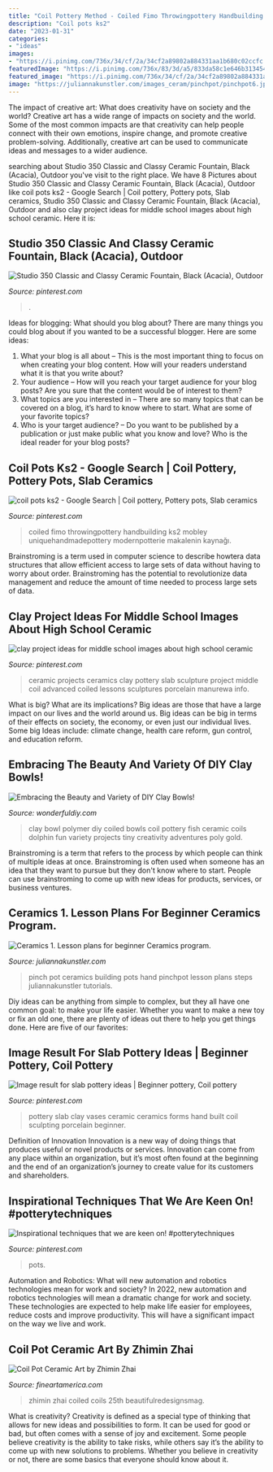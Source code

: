 ```yaml
---
title: "Coil Pottery Method - Coiled Fimo Throwingpottery Handbuilding Ks2 Mobley Uniquehandmadepottery Modernpotterie Makalenin Kaynağı"
description: "Coil pots ks2"
date: "2023-01-31"
categories:
- "ideas"
images:
- "https://i.pinimg.com/736x/34/cf/2a/34cf2a89802a884331aa1b680c02ccfc.jpg"
featuredImage: "https://i.pinimg.com/736x/83/3d/a5/833da58c1e646b313454f82829819db4.jpg"
featured_image: "https://i.pinimg.com/736x/34/cf/2a/34cf2a89802a884331aa1b680c02ccfc.jpg"
image: "https://juliannakunstler.com/images_ceram/pinchpot/pinchpot6.jpg"
---
```



The impact of creative art: What does creativity have on society and the world?
Creative art has a wide range of impacts on society and the world. Some of the most common impacts are that creativity can help people connect with their own emotions, inspire change, and promote creative problem-solving. Additionally, creative art can be used to communicate ideas and messages to a wider audience.

	

		
searching about Studio 350 Classic and Classy Ceramic Fountain, Black (Acacia), Outdoor you've visit to the right place. We have 8 Pictures about Studio 350 Classic and Classy Ceramic Fountain, Black (Acacia), Outdoor like coil pots ks2 - Google Search | Coil pottery, Pottery pots, Slab ceramics, Studio 350 Classic and Classy Ceramic Fountain, Black (Acacia), Outdoor and also clay project ideas for middle school images about high school ceramic. Here it is:
		
    
## Studio 350 Classic And Classy Ceramic Fountain, Black (Acacia), Outdoor

<img loading=lazy src="https://i.pinimg.com/736x/d9/28/5c/d9285c7e2aaa472dfc8474fbf501dfd7.jpg" onerror="this.onerror=null;this.src='https://tse1.mm.bing.net/th?id=OIP.yoAhVRv5n3cqtewtCKRQQwHaHa&amp;pid=15.1';" alt="Studio 350 Classic and Classy Ceramic Fountain, Black (Acacia), Outdoor">

_Source: pinterest.com_

>. 

	

Ideas for blogging: What should you blog about?
There are many things you could blog about if you wanted to be a successful blogger. Here are some ideas: 
1) What your blog is all about – This is the most important thing to focus on when creating your blog content. How will your readers understand what it is that you write about? 
2) Your audience – How will you reach your target audience for your blog posts? Are you sure that the content would be of interest to them? 
3) What topics are you interested in – There are so many topics that can be covered on a blog, it’s hard to know where to start. What are some of your favorite topics? 
4) Who is your target audience? – Do you want to be published by a publication or just make public what you know and love? Who is the ideal reader for your blog posts?

    
## Coil Pots Ks2 - Google Search | Coil Pottery, Pottery Pots, Slab Ceramics

<img loading=lazy src="https://i.pinimg.com/736x/c7/13/56/c713569c1f00b134c52434338346ca90.jpg" onerror="this.onerror=null;this.src='https://tse2.mm.bing.net/th?id=OIP.AxWiP2_YXJ4ndBZkb2LxrgHaJ4&amp;pid=15.1';" alt="coil pots ks2 - Google Search | Coil pottery, Pottery pots, Slab ceramics">

_Source: pinterest.com_

>coiled fimo throwingpottery handbuilding ks2 mobley uniquehandmadepottery modernpotterie makalenin kaynağı. 

	

Brainstroming is a term used in computer science to describe howtera data structures that allow efficient access to large sets of data without having to worry about order. Brainstroming has the potential to revolutionize data management and reduce the amount of time needed to process large sets of data.

    
## Clay Project Ideas For Middle School Images About High School Ceramic

<img loading=lazy src="https://i.pinimg.com/736x/83/3d/a5/833da58c1e646b313454f82829819db4.jpg" onerror="this.onerror=null;this.src='https://tse3.mm.bing.net/th?id=OIP.waMRnx0tZ5O1f5QIKb7ytQHaJ3&amp;pid=15.1';" alt="clay project ideas for middle school images about high school ceramic">

_Source: pinterest.com_

>ceramic projects ceramics clay pottery slab sculpture project middle coil advanced coiled lessons sculptures porcelain manurewa info. 

	

What is big? What are its implications?
Big ideas are those that have a large impact on our lives and the world around us. Big ideas can be big in terms of their effects on society, the economy, or even just our individual lives. Some big Ideas include: climate change, health care reform, gun control, and education reform.

    
## Embracing The Beauty And Variety Of DIY Clay Bowls!

<img loading=lazy src="https://cdn.wonderfuldiy.com/wp-content/uploads/2017/07/Coiled-clay-bowl-1024x1024.jpeg" onerror="this.onerror=null;this.src='https://tse4.mm.bing.net/th?id=OIP.G_G9vKJneJqJX3AohiDBzwHaHa&amp;pid=15.1';" alt="Embracing the Beauty and Variety of DIY Clay Bowls!">

_Source: wonderfuldiy.com_

>clay bowl polymer diy coiled bowls coil pottery fish ceramic coils dolphin fun variety projects tiny creativity adventures poly gold. 

	

Brainstroming is a term that refers to the process by which people can think of multiple ideas at once. Brainstroming is often used when someone has an idea that they want to pursue but they don't know where to start. People can use brainstroming to come up with new ideas for products, services, or business ventures.

    
## Ceramics 1. Lesson Plans For Beginner Ceramics Program.

<img loading=lazy src="https://juliannakunstler.com/images_ceram/pinchpot/pinchpot6.jpg" onerror="this.onerror=null;this.src='https://tse2.mm.bing.net/th?id=OIP.npGw-ODz_ARByuWOaZFY7AHaHa&amp;pid=15.1';" alt="Ceramics 1. Lesson plans for beginner Ceramics program.">

_Source: juliannakunstler.com_

>pinch pot ceramics building pots hand pinchpot lesson plans steps juliannakunstler tutorials. 

	

Diy ideas can be anything from simple to complex, but they all have one common goal: to make your life easier. Whether you want to make a new toy or fix an old one, there are plenty of ideas out there to help you get things done. Here are five of our favorites: 

    
## Image Result For Slab Pottery Ideas | Beginner Pottery, Coil Pottery

<img loading=lazy src="https://i.pinimg.com/736x/c0/1f/93/c01f93f0d9df29a65c08e8a6bcca0792.jpg" onerror="this.onerror=null;this.src='https://tse2.mm.bing.net/th?id=OIP.BFYXBWZKuFdM1bhv-6J4RwHaLJ&amp;pid=15.1';" alt="Image result for slab pottery ideas | Beginner pottery, Coil pottery">

_Source: pinterest.com_

>pottery slab clay vases ceramic ceramics forms hand built coil sculpting porcelain beginner. 

	

Definition of Innovation
Innovation is a new way of doing things that produces useful or novel products or services. Innovation can come from any place within an organization, but it’s most often found at the beginning and the end of an organization’s journey to create value for its customers and shareholders.

    
## Inspirational Techniques That We Are Keen On! #potterytechniques

<img loading=lazy src="https://i.pinimg.com/736x/34/cf/2a/34cf2a89802a884331aa1b680c02ccfc.jpg" onerror="this.onerror=null;this.src='https://tse2.mm.bing.net/th?id=OIP.Q69MBwRY34YXhQ3WPaBXpwHaHa&amp;pid=15.1';" alt="Inspirational techniques that we are keen on! #potterytechniques">

_Source: pinterest.com_

>pots. 

	

Automation and Robotics: What will new automation and robotics technologies mean for work and society?
In 2022, new automation and robotics technologies will mean a dramatic change for work and society. These technologies are expected to help make life easier for employees, reduce costs and improve productivity. This will have a significant impact on the way we live and work.

    
## Coil Pot Ceramic Art By Zhimin Zhai

<img loading=lazy src="https://images.fineartamerica.com/images/artworkimages/mediumlarge/1/coil-pot-zhimin-zhai.jpg" onerror="this.onerror=null;this.src='https://tse2.mm.bing.net/th?id=OIP.7MLHsZUsfCZuGNN7bS8mvgHaLH&amp;pid=15.1';" alt="Coil Pot Ceramic Art by Zhimin Zhai">

_Source: fineartamerica.com_

>zhimin zhai coiled coils 25th beautifulredesignsmag. 

	

What is creativity?
Creativity is defined as a special type of thinking that allows for new ideas and possibilities to form. It can be used for good or bad, but often comes with a sense of joy and excitement. Some people believe creativity is the ability to take risks, while others say it’s the ability to come up with new solutions to problems. Whether you believe in creativity or not, there are some basics that everyone should know about it.

